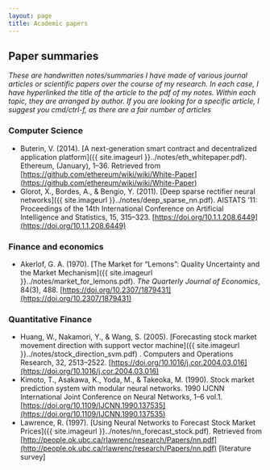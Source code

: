 ```yaml
---
layout: page
title: Academic papers
---
```


<style>
div {
    text-align: left;
}
</style>


## Paper summaries

*These are handwritten notes/summaries I have made of various journal articles or scientific papers over the course of my research. In each case, I have hyperlinked the title of the article to the pdf of my notes. Within each topic, they are arranged by author. If you are looking for a specific article, I suggest you cmd/ctrl-f, as there are a fair number of articles*

### Computer Science

- Buterin, V. (2014). [A next-generation smart contract and decentralized application platform]({{ site.imageurl }}../notes/eth_whitepaper.pdf). Ethereum, (January), 1–36. Retrieved from [https://github.com/ethereum/wiki/wiki/White-Paper](https://github.com/ethereum/wiki/wiki/White-Paper)
- Glorot, X., Bordes, A., & Bengio, Y. (2011). [Deep sparse rectifier neural networks]({{ site.imageurl }}../notes/deep_sparse_nn.pdf). AISTATS ’11: Proceedings of the 14th International Conference on Artificial Intelligence and Statistics, 15, 315–323. [https://doi.org/10.1.1.208.6449](https://doi.org/10.1.1.208.6449)

### Finance and economics

- Akerlof, G. A. (1970). [The Market for “Lemons”: Quality Uncertainty and the Market Mechanism]({{ site.imageurl }}../notes/market_for_lemons.pdf). *The Quarterly Journal of Economics*, 84(3), 488. [https://doi.org/10.2307/1879431](https://doi.org/10.2307/1879431)

### Quantitative Finance

- Huang, W., Nakamori, Y., & Wang, S. (2005). [Forecasting stock market movement direction with support vector machine]({{ site.imageurl }}../notes/stock_direction_svm.pdf) . Computers and Operations Research, 32, 2513–2522. [https://doi.org/10.1016/j.cor.2004.03.016](https://doi.org/10.1016/j.cor.2004.03.016)
- Kimoto, T., Asakawa, K., Yoda, M., & Takeoka, M. (1990). Stock market prediction system with modular neural networks. 1990 IJCNN International Joint Conference on Neural Networks, 1–6 vol.1. [https://doi.org/10.1109/IJCNN.1990.137535](https://doi.org/10.1109/IJCNN.1990.137535)
- Lawrence, R. (1997). [Using Neural Networks to Forecast Stock Market Prices]({{ site.imageurl }}../notes/nn_forecast_stock.pdf). Retrieved from [http://people.ok.ubc.ca/rlawrenc/research/Papers/nn.pdf](http://people.ok.ubc.ca/rlawrenc/research/Papers/nn.pdf) [literature survey]